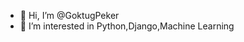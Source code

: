 - 👋 Hi, I’m @GoktugPeker
- 👀 I’m interested in Python,Django,Machine Learning


<!---
GoktugPeker/GoktugPeker is a ✨ special ✨ repository because its `README.md` (this file) appears on your GitHub profile.
You can click the Preview link to take a look at your changes.
--->
